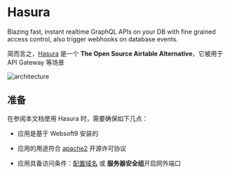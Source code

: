 # Hasura

Blazing fast, instant realtime GraphQL APIs on your DB with fine grained access control, also trigger webhooks on database events.

简而言之，[Hasura](https://hasura.io/) 是一个 **The Open Source Airtable Alternative**，它被用于 API Gateway  等场景


![architecture](https://libs.websoft9.com/Websoft9/DocsPicture/zh/hasura/hasura-gui-websoft9.png)


## 准备

在参阅本文档使用 Hasura 时，需要确保如下几点：

- 应用是基于 Websoft9 安装的

- 应用的用途符合 [apache2](https://opensource.org/licenses/Apache-2.0) 开源许可协议

- 应用具备访问条件：[配置域名](./guide/appsetdomain) 或 **服务器安全组**开启网外端口